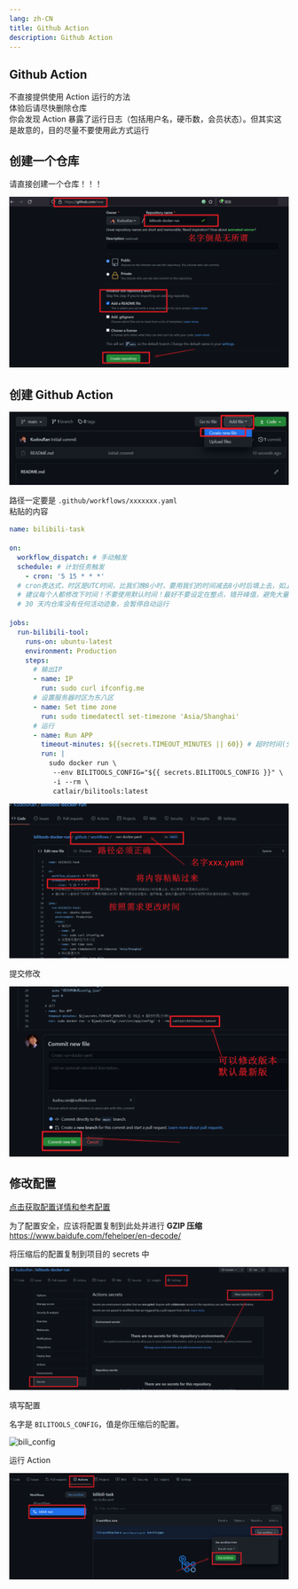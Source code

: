 ```yaml
---
lang: zh-CN
title: Github Action
description: Github Action
---
```


## Github Action <TestedVersion type="action" />

不直接提供使用 Action 运行的方法  
体验后请尽快删除仓库  
你会发现 Action 暴露了运行日志（包括用户名，硬币数，会员状态）。但其实这是故意的，目的尽量不要使用此方式运行

## 创建一个仓库

请直接创建一个仓库！！！

![创建参考](/images/125164385-81a75980-e1c4-11eb-9cda-79e0192ba894.png)

## 创建 Github Action

![创建yaml](/images/125164394-92f06600-e1c4-11eb-877a-aaa599f2692e.png)

路径一定要是 `.github/workflows/xxxxxxx.yaml`  
粘贴的内容

```yaml
name: bilibili-task

on:
  workflow_dispatch: # 手动触发
  schedule: # 计划任务触发
    - cron: '5 15 * * *'
  # cron表达式，时区是UTC时间，比我们晚8小时，要用我们的时间减去8小时后填上去，如上所表示的是每天23点5分
  # 建议每个人都修改下时间！不要使用默认时间！最好不要设定在整点，错开峰值，避免大量G站同一个IP在相同时间去请求B站接口，导致IP被禁！
  # 30 天内仓库没有任何活动迹象，会暂停自动运行

jobs:
  run-bilibili-tool:
    runs-on: ubuntu-latest
    environment: Production
    steps:
      # 输出IP
      - name: IP
        run: sudo curl ifconfig.me
      # 设置服务器时区为东八区
      - name: Set time zone
        run: sudo timedatectl set-timezone 'Asia/Shanghai'
      # 运行
      - name: Run APP
        timeout-minutes: ${{secrets.TIMEOUT_MINUTES || 60}} # 超时时间(分钟)
        run: |
          sudo docker run \
           --env BILITOOLS_CONFIG="${{ secrets.BILITOOLS_CONFIG }}" \
           -i --rm \
           catlair/bilitools:latest
```

![填写](/images/125164694-13639680-e1c6-11eb-923d-edae6340d09d.png)

提交修改

![提交](/images/125164475-efec1c00-e1c4-11eb-940b-aedb953e61b7.png)

## 修改配置

[点击获取配置详情和参考配置](../config/README.md)

为了配置安全，应该将配置复制到此处并进行 **GZIP 压缩** <https://www.baidufe.com/fehelper/en-decode/>

将压缩后的配置复制到项目的 secrets 中

![配置](/images/125164733-4a39ac80-e1c6-11eb-99be-9e07668874a3.png)

填写配置

名字是 `BILITOOLS_CONFIG`，值是你压缩后的配置。

![bili_config](/images/gha_secret.png)

运行 Action

![action](/images/125164864-0004fb00-e1c7-11eb-91c6-606b66365a71.png)
